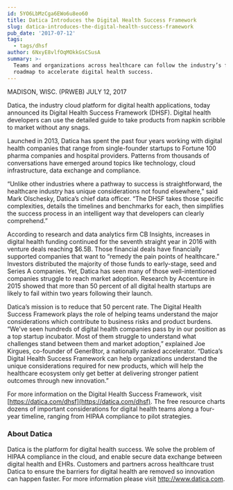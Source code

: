 ```yaml
---
id: 5YO6LbMzCga6EWo6u8eo60
title: Datica Introduces the Digital Health Success Framework
slug: datica-introduces-the-digital-health-success-framework
pub_date: '2017-07-12'
tags:
  - tags/dhsf
author: 6NxyE8vlfOqMOkkGsCSusA
summary: >-
  Teams and organizations across healthcare can follow the industry’s first
  roadmap to accelerate digital health success.
---
```

MADISON, WISC. (PRWEB) JULY 12, 2017

Datica, the industry cloud platform for digital health applications, today announced its Digital Health Success Framework (DHSF). Digital health developers can use the detailed guide to take products from napkin scribble to market without any snags.

Launched in 2013, Datica has spent the past four years working with digital health companies that range from single-founder startups to Fortune 100 pharma companies and hospital providers. Patterns from thousands of conversations have emerged around topics like technology, cloud infrastructure, data exchange and compliance.

“Unlike other industries where a pathway to success is straightforward, the healthcare industry has unique considerations not found elsewhere,” said Mark Olschesky, Datica’s chief data officer. “The DHSF takes those specific complexities, details the timelines and benchmarks for each, then simplifies the success process in an intelligent way that developers can clearly comprehend.”

According to research and data analytics firm CB Insights, increases in digital health funding continued for the seventh straight year in 2016 with venture deals reaching $6.5B. Those financial deals have financially supported companies that want to “remedy the pain points of healthcare.” Investors distributed the majority of those funds to early-stage, seed and Series A companies. Yet, Datica has seen many of those well-intentioned companies struggle to reach market adoption. Research by Accenture in 2015 showed that more than 50 percent of all digital health startups are likely to fail within two years following their launch.

Datica’s mission is to reduce that 50 percent rate. The Digital Health Success Framework plays the role of helping teams understand the major considerations which contribute to business risks and product burdens. “We’ve seen hundreds of digital health companies pass by in our position as a top startup incubator. Most of them struggle to understand what challenges stand between them and market adoption,” explained Joe Kirgues, co-founder of Gener8tor, a nationally ranked accelerator. “Datica’s Digital Health Success Framework can help organizations understand the unique considerations required for new products, which will help the healthcare ecosystem only get better at delivering stronger patient outcomes through new innovation.”

For more information on the Digital Health Success Framework, visit [https://datica.com/dhsf](https://datica.com/dhsf). The free resource charts dozens of important considerations for digital health teams along a four-year timeline, ranging from HIPAA compliance to pilot strategies.

### About Datica 

Datica is the platform for digital health success. We solve the problem of HIPAA compliance in the cloud, and enable secure data exchange between digital health and EHRs. Customers and partners across healthcare trust Datica to ensure the barriers for digital health are removed so innovation can happen faster. For more information please visit http://www.datica.com.
  